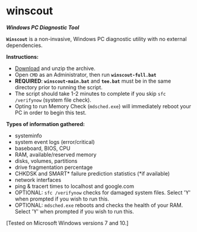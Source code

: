 # winscout

***Windows PC Diagnostic Tool***

**`Winscout`** is a non-invasive, Windows PC diagnostic utility with no external dependencies.

**Instructions:**

- [Download](https://github.com/84adam/winscout/archive/master.zip) and unzip the archive.
- Open `CMD` as an Administrator, then run **`winscout-full.bat`**
- **REQUIRED**: **`winscout-main.bat`** and **`tee.bat`** must be in the same directory prior to running the script.
- The script should take 1-2 minutes to complete if you skip `sfc /verifynow` (system file check).
- Opting to run Memory Check (`mdsched.exe`) will immediately reboot your PC in order to begin this test.

**Types of information gathered:**

- systeminfo
- system event logs (error/critical)
- baseboard, BIOS, CPU
- RAM, available/reserved memory
- disks, volumes, partitions
- drive fragmentation percentage
- CHKDSK and SMART* failure prediction statistics (\*if available)
- network interfaces
- ping & tracert times to localhost and google.com
- OPTIONAL: `sfc /verifynow` checks for damaged system files. Select 'Y' when prompted if you wish to run this.
- OPTIONAL: `mdsched.exe` reboots and checks the health of your RAM. Select 'Y' when prompted if you wish to run this.

[Tested on Microsoft Windows versions 7 and 10.]
